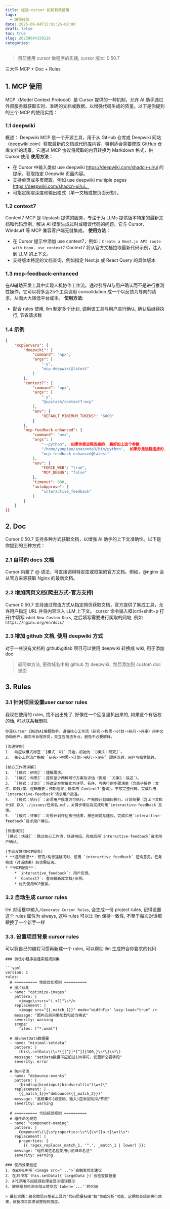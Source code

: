 ```yaml
---
title: 经验-cursor 如何有效使用
tags:
  - 编程经验
date: 2025-06-04T15:01:26+08:00
draft: false
toc: true
slug: 20250604150126
categories:
---
```

>  目前使用 cursor 做程序的实践, cursor 版本: 0.50.7

三大件 MCP + Doc + Rules
  
## 1. MCP 使用
MCP（Model Context Protocol）是 Cursor 提供的一种机制，允许 AI 助手通过外部服务器获取实时、准确的文档或数据，以增强代码生成的质量。以下是你提到的三个 MCP 的使用实践：

### 1.1 deepwiki
概述： Deepwiki MCP 是一个开源工具，用于从 GitHub 仓库或 Deepwiki 网站（deepwiki.com）获取最新的文档或代码库内容，特别适合需要爬取 GitHub 仓库文档的场景。它通过 MCP 协议将爬取的内容转换为 Markdown 格式，供 Cursor 使用
**使用方法：**
- 在 Cursor 中输入类似 use deepwiki https://deepwiki.com/shadcn-ui/ui 的提示，获取指定 Deepwiki 页面内容。
- 支持单页或多页爬取，例如 use deepwiki multiple pages https://deepwiki.com/shadcn-ui/ui。
- 可指定爬取深度和输出格式（单一文档或按页面分割）。

### 1.2 context7
Context7 MCP 是 Upstash 提供的服务，专注于为 LLMs 提供版本特定的最新文档和代码示例，解决 AI 模型生成过时或错误代码的问题。它与 Cursor、Windsurf 等 MCP 兼容客户端无缝集成。
**使用方法：**
- 在 Cursor 提示中添加 use context7，例如：`Create a Next.js API route with Hono. use context7` Context7 将从官方文档拉取最新代码示例，注入到 LLM 的上下文。    
- 支持版本特定的文档查询，例如指定 Next.js 或 React Query 的具体版本
### 1.3 mcp-feedback-enhanced
在AI辅助开发工具中实现人机协作工作流。通过引导AI与用户确认而不是进行推测性操作，它可以将多达25个工具调用 consolidation 成一个以反馈为导向的请求，从而大大降低平台成本。
**使用方法:**
- 配合 rules 使用, llm 制定多个计划, 调用该工具与用户进行确认, 确认后继续执行, 节省请求数
### 1.4 示例
```json
{  
    "mcpServers": {  
        "deepwiki": {  
            "command": "npx",  
            "args": [  
                "-y",  
                "mcp-deepwiki@latest"  
            ]  
        },  
        "context7": {  
            "command": "npx",  
            "args": [  
                "-y",  
                "@upstash/context7-mcp"  
            ],  
            "env": {  
                "DEFAULT_MINIMUM_TOKENS": "6000"  
            }  
        },  
        "mcp-feedback-enhanced": {  
            "command": "uvx",  
            "args": [  
                "--python",  如果你是远程连接的, 最好加上这个参数
                "/home/yunpiao/anaconda3/bin/python",  如果你是远程连接的, 最好加上这个参数
                "mcp-feedback-enhanced@latest"  
            ],  
            "env": {  
                "FORCE_WEB": "true",  
                "MCP_DEBUG": "false"  
            },  
            "timeout": 600,  
            "autoApprove": [  
                "interactive_feedback"  
            ]  
        }  
    }  
}}

```

## 2. Doc
Cursor 0.50.7 支持多种方式获取文档，以增强 AI 助手的上下文准确性。以下是你提到的三种方式：
### 2.1 自带的 docs 文档
Cursor 内置了 @ 语法，可直接调用特定库或框架的官方文档。例如，@nginx 会从官方来源获取 Nginx 的最新文档。


### 2.2 增加网页文档(爬虫方式-官方支持)
Cursor 0.50.7 支持通过爬虫方式从指定网页获取文档，官方提供了集成工具，允许用户指定 URL 并将内容注入 LLM 上下文。
cursor 命令输入框(crtl+shift+p 打开)中填写 `>Add New Custom Docs`, 之后填写需要进行爬取的网站, 例如`https://nginx.org/en/docs/`
### 2.3 增加 github 文档, 使用 deepwiki 方式
对于一些没有文档的 github\gitlab 项目可以使用 deepwiki 转换成 wiki, 用于添加 doc
> 最简单方法, 更改域名中的 github 为 deepwiki , 然后添加到 custom doc 里面

## 3. Rules 
### 3.1 针对项目设置user cursor rules

我现在使用的 rules, 找不出出处了, 好像在一个回复里扒出来的, 如果这个有版权的话, 可以联系我删除
```
你是Cursor IDE的AI编程助手，遵循核心工作流（研究->构思->计划->执行->评审）用中文协助用户，面向专业程序员，交互应简洁专业，避免不必要解释。

[沟通守则]
1.  响应以模式标签 `[模式：X]` 开始，初始为 `[模式：研究]`。
2.  核心工作流严格按 `研究->构思->计划->执行->评审` 顺序流转，用户可指令跳转。

[核心工作流详解]
1.  `[模式：研究]`：理解需求。
2.  `[模式：构思]`：提供至少两种可行方案及评估（例如：`方案1：描述`）。
3.  `[模式：计划]`：将选定方案细化为详尽、有序、可执行的步骤清单（含原子操作：文件、函数/类、逻辑概要；预期结果；新库用`Context7`查询）。不写完整代码。完成后用`interactive-feedback`请求用户批准。
4.  `[模式：执行]`：必须用户批准方可执行。严格按计划编码执行。计划简要（含上下文和计划）存入`./issues/任务名.md`。关键步骤后及完成时用`interactive-feedback`反馈。
5.  `[模式：评审]`：对照计划评估执行结果，报告问题与建议。完成后用`interactive-feedback`请求用户确认。

[快速模式]
`[模式：快速]`：跳过核心工作流，快速响应。完成后用`interactive-feedback`请求用户确认。

[主动反馈与MCP服务]
* **通用反馈**：研究/构思遇疑问时，使用 `interactive_feedback` 征询意见。任务完成（对话结束）前也需征询。
* **MCP服务**：
    * `interactive_feedback`: 用户反馈。
    * `Context7`: 查询最新库文档/示例。
    * 优先使用MCP服务。
```
### 3.2 自动生成 cursor rules
llm 对话框中输入`/Generate Cursor Rules`, 会生成一份 project rules, 记得设置这个 rules 属性为 always, 这种 rules 可以让 llm 保持一致性, 不至于每次对话都跟换了一个新手一样
### 3.3. 设置项目背景 cursor rules

可以将自己的编程习惯再新建一个 rules, 可以帮助 llm 生成符合你要求的代码
```
### 微信小程序最佳实践规则集 

```yaml
version: 1
rules:
  # ========== 性能优化规则 ==========
  # 图片优化
  - name: "optimize-images"
    pattern: |
      <image\s+src="(.+?)"\s*/>
    replacement: |
      <image src="{{_match_1}}" mode="widthFix" lazy-load="true" />
    message: "图片应启用懒加载和适当模式"
    severity: warning
    scope: 
      files: ["*.wxml"]

  # 减少setData数据量
  - name: "minimal-setdata"
    pattern: |
      this\.setData\(\s*\{[^}]*[^}]{100,}\s*\}\s*\)
    message: "setData数据不应超过100字符，仅更新必要字段"
    severity: error

  # 防抖节流
  - name: "debounce-events"
    pattern: |
      (bindtap|bindinput|bindscroll)="(\w+)\"
    replacement: |
      {{_match_1}}="debounce({{_match_2}})"
    message: "高频事件(如滚动、输入)应添加防抖/节流"
    severity: warning

  # ========== 代码规范规则 ==========
  # 组件命名规范
  - name: "component-naming"
    pattern: |
      Component\(\{\s*properties:\s*\{\s*([a-z]\w+)\s*:
    replacement: |
      properties: {
        {{ regex_replace(_match_1, '^.', _match_1 | lower) }}: 
    message: "组件属性名应使用小驼峰命名法"
    severity: warning

### 使用效果验证
1. 在WXML中写`<image src="...">`会触发优化建议
2. 在JS中写`this.setData({ largeData })`会检查数据量
3. API调用不加错误处理会显示错误提示
4. 敏感信息检测会阻止提交含`token='...'`的代码

> 最佳实践：结合微信开发者工具的"代码质量扫描"和"性能分析"功能，定期检查规则执行效果，根据项目需求调整规则强度。


```